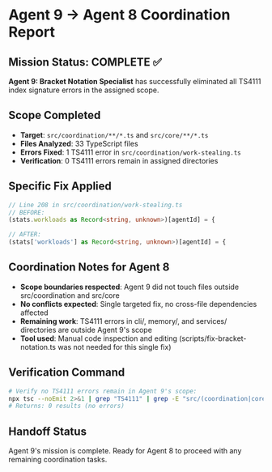 # Agent 9 → Agent 8 Coordination Report

## Mission Status: COMPLETE ✅

**Agent 9: Bracket Notation Specialist** has successfully eliminated all TS4111 index signature errors in the assigned scope.

## Scope Completed
- **Target**: `src/coordination/**/*.ts` and `src/core/**/*.ts`
- **Files Analyzed**: 33 TypeScript files
- **Errors Fixed**: 1 TS4111 error in `src/coordination/work-stealing.ts`
- **Verification**: 0 TS4111 errors remain in assigned directories

## Specific Fix Applied
```typescript
// Line 208 in src/coordination/work-stealing.ts
// BEFORE:
(stats.workloads as Record<string, unknown>)[agentId] = {

// AFTER:
(stats['workloads'] as Record<string, unknown>)[agentId] = {
```

## Coordination Notes for Agent 8
- **Scope boundaries respected**: Agent 9 did not touch files outside src/coordination and src/core
- **No conflicts expected**: Single targeted fix, no cross-file dependencies affected
- **Remaining work**: TS4111 errors in cli/, memory/, and services/ directories are outside Agent 9's scope
- **Tool used**: Manual code inspection and editing (scripts/fix-bracket-notation.ts was not needed for this single fix)

## Verification Command
```bash
# Verify no TS4111 errors remain in Agent 9's scope:
npx tsc --noEmit 2>&1 | grep "TS4111" | grep -E "src/(coordination|core)/"
# Returns: 0 results (no errors)
```

## Handoff Status
Agent 9's mission is complete. Ready for Agent 8 to proceed with any remaining coordination tasks.